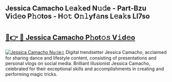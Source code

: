 ## Jessica Camacho L𝚎a𝚔ed N𝚞𝚍e - Part-Bzu Vi𝚍𝚎o P𝚑𝚘tos - H𝚘𝚝 O𝚗𝚕yf𝚊ns L𝚎a𝚔s Ll7so

# <h2><a href="http://kf30hrj.oniu.top/?m=Jessica+Camacho">🔗👉 🔴 Jessica Camacho P𝚑ot𝚘𝚜 V𝚒d𝚎o</a></h2>

[![Jessica Camacho Nu𝚍e𝚜](https://i.imgur.com/0qMVB7G.gif)](http://kf30hrj.oniu.top/?m=Jessica+Camacho)
Digital trendsetter Jessica Camacho, acclaimed for sharing dance and lifestyle content, consisting of presentations and personal vlogs on social media. Brilliant illusionist Jessica Camacho, celebrated for their exceptional skills and accomplishments in creating and performing magic tricks.  
